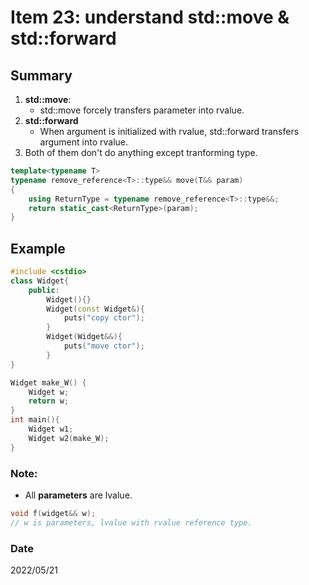 # Item 23: understand std::move & std::forward

## Summary
1. **std::move**:
    - std::move forcely transfers parameter into rvalue.
2. **std::forward**    
    - When argument is initialized with rvalue, std::forward transfers argument into rvalue.
3. Both of them don't do anything except tranforming type.

~~~c++
template<typename T>
typename remove_reference<T>::type&& move(T&& param)
{
    using ReturnType = typename remove_reference<T>::type&&;
    return static_cast<ReturnType>(param);
}
~~~
## Example

~~~c++
#include <cstdio>
class Widget{
    public:
        Widget(){} 
        Widget(const Widget&){
            puts("copy ctor");
        }
        Widget(Widget&&){
            puts("move ctor");
        }
}

Widget make_W() {
    Widget w; 
    return w;
}
int main(){
    Widget w1;
    Widget w2(make_W);
}
~~~

### Note:
- All **parameters** are lvalue.
~~~c++
void f(widget&& w);
// w is parameters, lvalue with rvalue reference type.
~~~
### Date
2022/05/21
